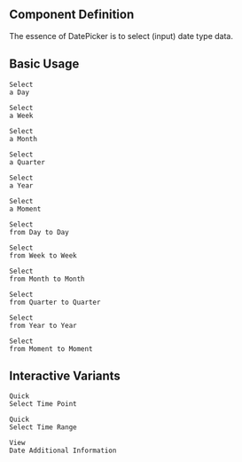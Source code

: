 ## Component Definition

The essence of DatePicker is to select (input) date type data.

<code src="./design/behavior-pattern.tsx" inline></code>

## Basic Usage

<code src="./design/demo/pick-date.tsx" description="Used for selecting specific dates. Used when users only need to input very specific date information.">Select a Day</code>

<code src="./design/demo/pick-week.tsx" description="Used for selecting weeks. Used when users only need to input year + week information.">Select a Week</code>

<code src="./design/demo/pick-month.tsx" description="Used for selecting months. Used when users only need to input year + month information.">Select a Month</code>

<code src="./design/demo/pick-quarter.tsx" description="Used for selecting quarters. Used when users only need to input year + quarter information.">Select a Quarter</code>

<code src="./design/demo/pick-year.tsx" description="Used for selecting years. Used when users only need to input year information.">Select a Year</code>

<code src="./design/demo/pick-time.tsx" description="Used for selecting specific moments. Used when users need to input year + month + date + time information.">Select a Moment</code>

<code src="./design/demo/pick-date-range.tsx" description="Used for selecting specific date ranges.">Select from Day to Day</code>

<code src="./design/demo/pick-week-range.tsx" description="Used for selecting week ranges.">Select from Week to Week</code>

<code src="./design/demo/pick-month-range.tsx" description="Used for selecting month ranges.">Select from Month to Month</code>

<code src="./design/demo/pick-quarter-range.tsx" description="Used for selecting quarter ranges.">Select from Quarter to Quarter</code>

<code src="./design/demo/pick-year-range.tsx" description="Used for selecting year ranges.">Select from Year to Year</code>

<code src="./design/demo/pick-time-range.tsx" description="Used for selecting specific moment ranges.">Select from Moment to Moment</code>

## Interactive Variants

<code src="./design/demo/preset-time.tsx" description="Help users quickly complete time point selection through preset options provided in the left area of the panel." tip="According to Hick's Law, it is recommended that the number of shortcut options does not exceed 8.">Quick Select Time Point</code>

<code src="./design/demo/preset-range.tsx" description="Help users quickly complete time range selection through preset options provided in the left area of the panel." tip="According to Hick's Law, it is recommended that the number of shortcut options does not exceed 8.">Quick Select Time Range</code>

<code src="./design/demo/date-extra-info.tsx" description="By defining date cell content and styles, display more business scenario-related information for users as selection reference.">View Date Additional Information</code>
